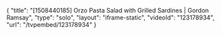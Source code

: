 {
    "title": "[1508440185] Orzo Pasta Salad with Grilled Sardines | Gordon Ramsay",
    "type": "solo",
    "layout": "iframe-static",
    "videoId": "123178934",
    "url": "\/tvpembed\/123178934"
}